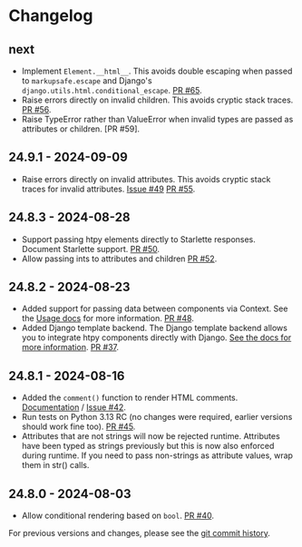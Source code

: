 # Changelog

## next
- Implement `Element.__html__`. This avoids double escaping when passed to
`markupsafe.escape` and Django's `django.utils.html.conditional_escape`. [PR #65](https://github.com/pelme/htpy/pull/65).
- Raise errors directly on invalid children. This avoids cryptic stack traces.
[PR #56](https://github.com/pelme/htpy/pull/56).
- Raise TypeError rather than ValueError when invalid types are passed as
attributes or children. [PR #59].

## 24.9.1 - 2024-09-09
- Raise errors directly on invalid attributes. This avoids cryptic stack traces
  for invalid attributes. [Issue #49](https://github.com/pelme/htpy/issues/49)
  [PR #55](https://github.com/pelme/htpy/pull/55).

## 24.8.3 - 2024-08-28
- Support passing htpy elements directly to Starlette responses. Document Starlette support. [PR #50](https://github.com/pelme/htpy/pull/50).
- Allow passing ints to attributes and children [PR #52](https://github.com/pelme/htpy/pull/52).

## 24.8.2 - 2024-08-23
- Added support for passing data between components via Context. See the [Usage
docs](usage.md#passing-data-with-context) for more information. [PR #48](https://github.com/pelme/htpy/pull/48).
- Added Django template backend. The Django template backend allows you to
integrate htpy components directly with Django. [See the docs for more information](django.md#the-htpy-template-backend). [PR #37](https://github.com/pelme/htpy/pull/37).

## 24.8.1 - 2024-08-16
 - Added the `comment()` function to render HTML comments.
 [Documentation](usage.md#html-comments) /  [Issue
 #42](https://github.com/pelme/htpy/issues/42).
 - Run tests on Python 3.13 RC (no changes were required, earlier versions
 should work fine too). [PR #45](https://github.com/pelme/htpy/pull/45).
 - Attributes that are not strings will now be rejected runtime. Attributes have
 been typed as strings previously but this is now also enforced during runtime.
 If you need to pass non-strings as attribute values, wrap them in str() calls.

## 24.8.0 - 2024-08-03
- Allow conditional rendering based on `bool`. [PR #40](https://github.com/pelme/htpy/pull/41).

For previous versions and changes, please see the [git commit
history](https://github.com/pelme/htpy/commits/main/?since=2023-10-19&until=2024-07-17).
